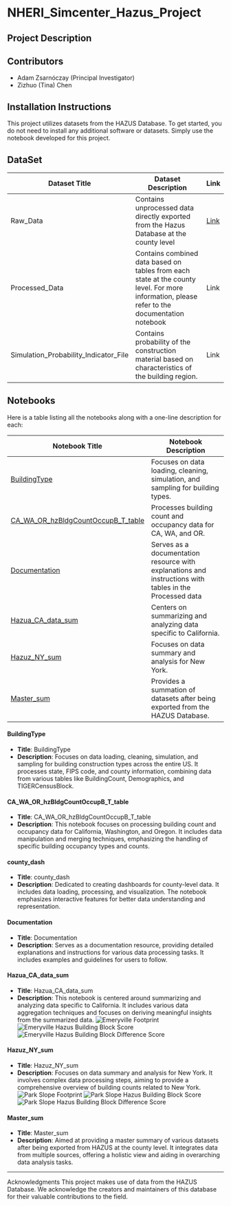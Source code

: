 # NHERI_Simcenter_Hazus_Project

## Project Description


## Contributors
- Adam Zsarnóczay (Principal Investigator)
- Zizhuo (Tina) Chen

## Installation Instructions
This project utilizes datasets from the HAZUS Database. To get started, you do not need to install any additional software or datasets. Simply use the notebook developed for this project.

## DataSet
| Dataset Title | Dataset Description | Link|
|----------------|----------------------|----|
|Raw_Data| Contains unprocessed data directly exported from the Hazus Database at the county level| [Link](https://drive.google.com/drive/folders/1caRGqXaTtMj-hUMndJvwOZuV2Dvo38WN?usp=sharing)|
|Processed_Data| Contains combined data based on tables from each state at the county level. For more information, please refer to the documentation notebook| Link|
|Simulation_Probability_Indicator_File| Contains probability of the construction material based on characteristics of the building region.| Link|
## Notebooks
Here is a table listing all the notebooks along with a one-line description for each:

| Notebook Title | Notebook Description |
|----------------|----------------------|
| [BuildingType](#buildingtype) | Focuses on data loading, cleaning, simulation, and sampling for building types. |
| [CA_WA_OR_hzBldgCountOccupB_T_table](#ca_wa_or_hzbldgcountoccupb_t_table) | Processes building count and occupancy data for CA, WA, and OR. |
| [Documentation](#documentation) | Serves as a documentation resource with explanations and instructions with tables in the Processed data |
| [Hazua_CA_data_sum](#hazua_ca_data_sum) | Centers on summarizing and analyzing data specific to California. |
| [Hazuz_NY_sum](#hazuz_ny_sum) | Focuses on data summary and analysis for New York. |
| [Master_sum](#master_sum) | Provides a summation of datasets after being exported from the HAZUS Database. |

<a name="buildingtype"></a>
#### BuildingType

- **Title**: BuildingType
- **Description**: Focuses on data loading, cleaning, simulation, and sampling for building construction types across the entire US. It processes state, FIPS code, and county information, combining data from various tables like BuildingCount, Demographics, and TIGERCensusBlock.

<a name="ca_wa_or_hzbldgcountoccupb_t_table"></a>
#### CA_WA_OR_hzBldgCountOccupB_T_table

- **Title**: CA_WA_OR_hzBldgCountOccupB_T_table
- **Description**: This notebook focuses on processing building count and occupancy data for California, Washington, and Oregon. It includes data manipulation and merging techniques, emphasizing the handling of specific building occupancy types and counts.

#### county_dash
- **Title**: county_dash
- **Description**: Dedicated to creating dashboards for county-level data. It includes data loading, processing, and visualization. The notebook emphasizes interactive features for better data understanding and representation.
<a name="county_dash"></a>

#### Documentation
- **Title**: Documentation
- **Description**: Serves as a documentation resource, providing detailed explanations and instructions for various data processing tasks. It includes examples and guidelines for users to follow.
<a name="documentation"></a>

#### Hazua_CA_data_sum

- **Title**: Hazua_CA_data_sum
- **Description**: This notebook is centered around summarizing and analyzing data specific to California. It includes various data aggregation techniques and focuses on deriving meaningful insights from the summarized data.
![Emeryville Footprint ](https://github.com/czz129/NHERI_Simcenter_Hazus_Project/assets/89886448/da8d54c5-5057-4ca6-85f0-9e6b255dbb30)
![Emeryville Hazus Building Block Score](https://github.com/czz129/NHERI_Simcenter_Hazus_Project/assets/89886448/e8c2da89-d581-4cc4-8d6a-7b7468c370da)
![Emeryville Hazus Building Block Difference Score](https://github.com/czz129/NHERI_Simcenter_Hazus_Project/assets/89886448/c06e18ce-6201-45f3-ae98-47aeda70f60b)
<a name="hazua_ca_data_sum"></a>

#### Hazuz_NY_sum
<a name="hazuz_ny_sum"></a>
- **Title**: Hazuz_NY_sum
- **Description**: Focuses on data summary and analysis for New York. It involves complex data processing steps, aiming to provide a comprehensive overview of building counts related to New York.
![Park Slope Footprint](https://github.com/czz129/NHERI_Simcenter_Hazus_Project/assets/89886448/0c795546-3b9e-4ae7-a14a-a7e1b5240015)
![Park Slope Hazus Building Block Score](https://github.com/czz129/NHERI_Simcenter_Hazus_Project/assets/89886448/34565bf4-3690-403b-9f9b-a6c57682072e)
![Park Slope Hazus Building Block Difference Score](https://github.com/czz129/NHERI_Simcenter_Hazus_Project/assets/89886448/e5241d24-db99-4860-844a-4e5b526f3ecd)

#### Master_sum
<a name="master_sum"></a>
- **Title**: Master_sum
- **Description**: Aimed at providing a master summary of various datasets after being exported from HAZUS at the county level. It integrates data from multiple sources, offering a holistic view and aiding in overarching data analysis tasks.

---



Acknowledgments
This project makes use of data from the HAZUS Database. We acknowledge the creators and maintainers of this database for their valuable contributions to the field.


